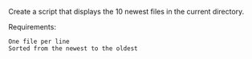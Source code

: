 Create a script that displays the 10 newest files in the current directory.

Requirements:

    One file per line
    Sorted from the newest to the oldest

